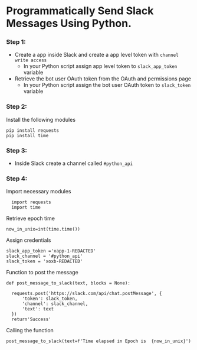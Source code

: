 # Programmatically Send Slack Messages Using Python.

### Step 1:
* Create a app inside Slack and create a app level token with `channel write access`
  * In your Python script assign app level token  to `slack_app_token` variable
* Retrieve the bot user OAuth token from the OAuth and permissions page
  * In your Python script assign the bot user OAuth token  to `slack_token` variable

### Step 2:
Install the following modules
```
pip install requests
pip install time
```

### Step 3:
* Inside Slack create a channel called `#python_api`

### Step 4:
Import necessary modules 
```
  import requests
  import time
  ```
 
Retrieve epoch time
```
now_in_unix=int(time.time())
```
Assign credentials

```
slack_app_token ='xapp-1-REDACTED'
slack_channel = '#python_api'
slack_token = 'xoxb-REDACTED'
```
Function to post the message
  ```
  def post_message_to_slack(text, blocks = None):
    
    requests.post('https://slack.com/api/chat.postMessage', {
        'token': slack_token,
        'channel': slack_channel,
        'text': text
    })
    return'Success' 
```
Calling the function
```
post_message_to_slack(text=f'Time elapsed in Epoch is  {now_in_unix}')
```

